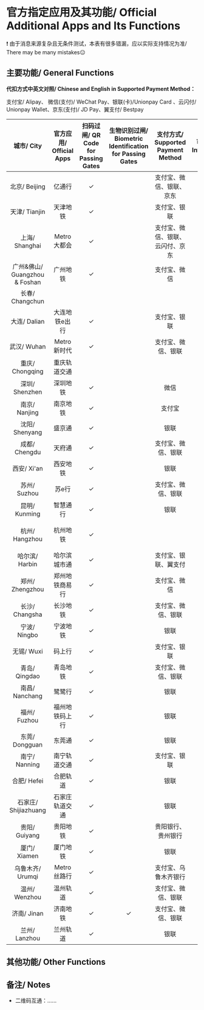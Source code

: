 # 官方指定应用及其功能/ Official Additional Apps and Its Functions

❗ 由于消息来源复杂且无条件测试，本表有很多错漏，应以实际支持情况为准/ There may be many mistakes😑

## 主要功能/ General Functions
**代扣方式中英文对照/ Chinese and English in Supported Payment Method：**

支付宝/ Alipay、 微信(支付)/ WeChat Pay、银联(卡)/Unionpay Card 、云闪付/ Unionpay Wallet、京东(支付)/ JD Pay、翼支付/ Bestpay

| 城市/ City | 官方应用/ Official Apps | 扫码过闸/ QR Code for Passing Gates | 生物识别过闸/ Biometric Identification for Passing Gates | 支付方式/ Supported Payment Method | 可刷公交/ Bus Interchangeable | 其他指定应用/ Other Apps Available |
| :-: | :-: | :-: | :-: | :-: | :-: | :-: |
| 北京/ Beijing | 亿通行 | ✓ | | 支付宝、微信、银联、京东 | ✓ | 北京一卡通、北京公交 |
| 天津/ Tianjin | 天津地铁 | ✓ | | 支付宝、银联 |
| 上海/ Shanghai | Metro大都会 | ✓ | | 支付宝、微信、银联、云闪付、京东 |
| 广州&佛山/ Guangzhou & Foshan | 广州地铁 | ✓ | | 支付宝、微信 |
| 长春/ Changchun | |
| 大连/ Dalian | 大连地铁e出行 | ✓ | | 支付宝、银联 |
| 武汉/ Wuhan | Metro新时代 | ✓ | | 支付宝、微信、银联 |
| 重庆/ Chongqing | 重庆轨道交通 |
| 深圳/ Shenzhen | 深圳地铁 | ✓ | | 微信 |
| 南京/ Nanjing | 南京地铁 | ✓ | | 支付宝 |
| 沈阳/ Shenyang | 盛京通 | ✓ | | 银联 | ✓ | 
| 成都/ Chengdu | 天府通 | ✓ | | 支付宝、微信、银联 | ✓ |
| 西安/ Xi'an | 西安地铁 | ✓ | | 银联 |
| 苏州/ Suzhou | 苏e行 | ✓ | | 支付宝、微信、银联 |
| 昆明/ Kunming | 智慧通行 | ✓ | | 银联 |
| 杭州/ Hangzhou | 杭州地铁 | ✓ | | | | 杭州市民卡、杭州办事服务 |
| 哈尔滨/ Harbin | 哈尔滨城市通 | ✓ | | 支付宝、银联、翼支付 | ✓ | 
| 郑州/ Zhengzhou | 郑州地铁商易行 | ✓ | | 支付宝、微信 |
| 长沙/ Changsha | 长沙地铁 | ✓ | | 支付宝、微信、银联 | ✓ | 湘行一卡通 |
| 宁波/ Ningbo | 宁波地铁 | ✓ | | 银联 |
| 无锡/ Wuxi | 码上行 | ✓ | | 支付宝、银联 | ✓ | 
| 青岛/ Qingdao | 青岛地铁 | ✓ | | 支付宝、微信、银联 |
| 南昌/ Nanchang | 鹭鹭行 | ✓ | | 银联 |
| 福州/ Fuzhou | 福州地铁码上行 | ✓ | | 银联 | | e福州 |
| 东莞/ Dongguan | 东莞通 | ✓ | | 银联 | ✓ | 
| 南宁/ Nanning | 南宁轨道交通 | ✓ | | 支付宝、银联 |
| 合肥/ Hefei | 合肥轨道 | ✓ | | 银联 |
| 石家庄/ Shijiazhuang | 石家庄轨道交通 | ✓ | | 银联 |
| 贵阳/ Guiyang | 贵阳地铁 | ✓ | | 贵阳银行、贵州银行 |
| 厦门/ Xiamen | 厦门地铁 | ✓ | | 银联 |
| 乌鲁木齐/ Urumqi | Metro丝路行 | ✓ |  | 支付宝、乌鲁木齐银行 | | 乌鲁木齐地铁 |
| 温州/ Wenzhou | 温州轨道 | ✓ | | 支付宝、微信、银联 |
| 济南/ Jinan | 济南地铁 | ✓ | ✓ | 支付宝、微信、银联 |
| 兰州/ Lanzhou | 兰州轨道 | ✓ | | 银联 |

## 其他功能/ Other Functions

## 备注/ Notes
- 二维码互通：……
